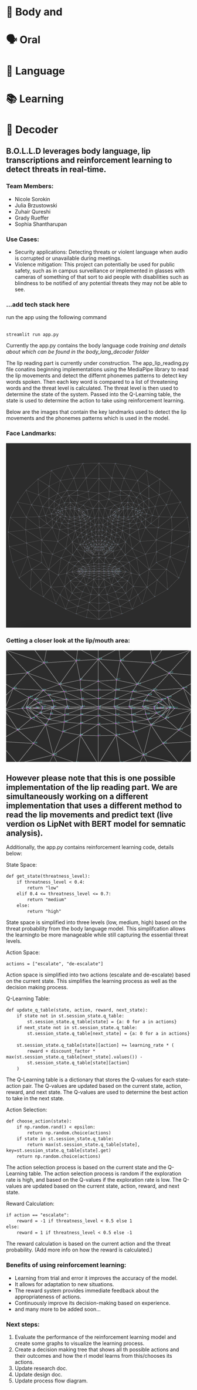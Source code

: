 # 🧠 Body and
# 🗣️ Oral
# 📝 Language
# 📚 Learning
# 🧩 Decoder

## B.O.L.L.D leverages body language, lip transcriptions and reinforcement learning to detect threats in real-time.

### Team Members:
- Nicole Sorokin
- Julia Brzustowski
- Zuhair Qureshi
- Grady Rueffer
- Sophia Shantharupan

### Use Cases:
- Security applications: Detecting threats or violent language when audio is corrupted or unavailable during meetings.
- Violence mitigation: This project can potentially be used for public safety, such as in campus surveillance or implemented in glasses with cameras of something of that sort to aid people with disabilities such as blindness to be notified of any potential threats they may not be able to see.

### ...add tech stack here

run the app using the following command
```

streamlit run app.py
```

Currently the app.py contains the body language code *training and details about which can be found in the body_lang_decoder folder*

The lip reading part is currently under construction. The app_lip_reading.py file conatins beginning implementations using the MediaPipe library to read the lip movements and detect the differnt phonemes patterns to detect key words spoken. Then each key word is compared to a list of threatening words and the threat level is calculated. The threat level is then used to determine the state of the system. Passed into the Q-Learning table, the state is used to determine the action to take using reinforcement learning.

Below are the images that contain the key landmarks used to detect the lip movements and the phonemes patterns which is used in the model.

### Face Landmarks:
![face_image](face_landmarks.png)

### Getting a closer look at the lip/mouth area:
![lip_image](lip_landmarks.png)


## However please note that this is one possible implementation of the lip reading part. We are simultaneously working on a different implementation that uses a different method to read the lip movements and predict text (live verdion os LipNet with BERT model for semnatic analysis).

Additionally, the app.py contains reinforcement learning code, details below:

State Space:
```
def get_state(threatness_level):
    if threatness_level < 0.4:
        return "low"
    elif 0.4 <= threatness_level <= 0.7:
        return "medium"
    else:
        return "high"
```
State space is simplified into three levels (low, medium, high) based on the threat probability from the body language model. This simplifcation allows the learningto be more manageable while still capturing the essential threat levels.

Action Space:
```
actions = ["escalate", "de-escalate"]
```
Action space is simplified into two actions (escalate and de-escalate) based on the current state. This simplifies the learning process as well as the decision making process.

Q-Learning Table:
```
def update_q_table(state, action, reward, next_state):
    if state not in st.session_state.q_table:
        st.session_state.q_table[state] = {a: 0 for a in actions}
    if next_state not in st.session_state.q_table:
        st.session_state.q_table[next_state] = {a: 0 for a in actions}
    
    st.session_state.q_table[state][action] += learning_rate * (
        reward + discount_factor * max(st.session_state.q_table[next_state].values()) - 
        st.session_state.q_table[state][action]
    )
```
The Q-Learning table is a dictionary that stores the Q-values for each state-action pair. The Q-values are updated based on the current state, action, reward, and next state. The Q-values are used to determine the best action to take in the next state.

Action Selection:
```
def choose_action(state):
    if np.random.rand() < epsilon:
        return np.random.choice(actions)
    if state in st.session_state.q_table:
        return max(st.session_state.q_table[state], key=st.session_state.q_table[state].get)
    return np.random.choice(actions)
```
The action selection process is based on the current state and the Q-Learning table. The action selection process is random if the exploration rate is high, and based on the Q-values if the exploration rate is low. The Q-values are updated based on the current state, action, reward, and next state.

Reward Calculation:
```
if action == "escalate":
    reward = -1 if threatness_level < 0.5 else 1
else:
    reward = 1 if threatness_level < 0.5 else -1
```
The reward calculation is based on the current action and the threat probability. (Add more info on how the reward is calculated.)

### Benefits of using reinforcement learning:
- Learning from trial and error it improves the accuracy of the model.
- It allows for adaptation to new situations.
- The reward system provides immediate feedback about the appropriateness of actions.
- Continuously improve its decision-making based on experience.
- and many more to be added soon...


### Next steps:
1. Evaluate the performance of the reinforcement learning model and create some graphs to visualize the learning process.
2. Create a decision making tree that shows all th possible actions and their outcomes and how the rl model learns from this/chooses its actions.
3. Update research doc.
4. Update design doc.
5. Update process flow diagram.
